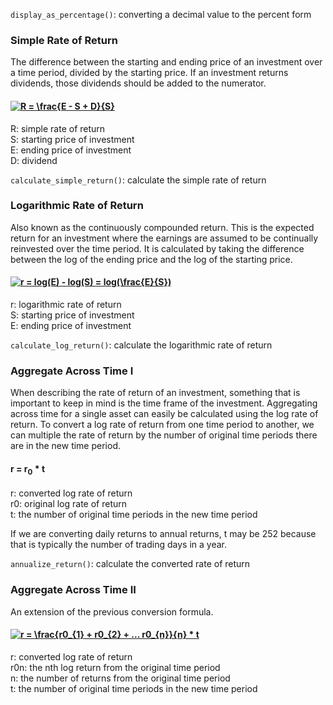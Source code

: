 `display_as_percentage()`: converting a decimal value to the percent form

### Simple Rate of Return
The difference between the starting and ending price of an investment over a time period, divided by the starting price.
If an investment returns dividends, those dividends should be added to the numerator.
#### <a href="https://www.codecogs.com/eqnedit.php?latex=R&space;=&space;\frac{E&space;-&space;S&space;&plus;&space;D}{S}" target="_blank"><img src="https://latex.codecogs.com/gif.latex?R&space;=&space;\frac{E&space;-&space;S&space;&plus;&space;D}{S}" title="R = \frac{E - S + D}{S}" /></a>
R: simple rate of return<br />
S: starting price of investment<br />
E: ending price of investment<br />
D: dividend<br />

`calculate_simple_return()`: calculate the simple rate of return
### Logarithmic Rate of Return
Also known as the continuously compounded return.
This is the expected return for an investment where the earnings are assumed to be continually reinvested over the time period.
It is calculated by taking the difference between the log of the ending price and the log of the starting price.
#### <a href="https://www.codecogs.com/eqnedit.php?latex=r&space;=&space;log(E)&space;-&space;log(S)&space;=&space;log(\frac{E}{S})" target="_blank"><img src="https://latex.codecogs.com/gif.latex?r&space;=&space;log(E)&space;-&space;log(S)&space;=&space;log(\frac{E}{S})" title="r = log(E) - log(S) = log(\frac{E}{S})" /></a>
r: logarithmic rate of return<br />
S: starting price of investment<br />
E: ending price of investment<br />

`calculate_log_return()`: calculate the logarithmic rate of return

### Aggregate Across Time I
When describing the rate of return of an investment, something that is important to keep in mind is the time frame of the investment.
Aggregating across time for a single asset can easily be calculated using the log rate of return.
To convert a log rate of return from one time period to another, we can multiple the rate of return by the number of original time periods there are in the new time period.
#### r = r<sub>0</sub> * t
r: converted log rate of return<br />
r0: original log rate of return<br />
t: the number of original time periods in the new time period<br />

If we are converting daily returns to annual returns, t may be 252 because that is typically the number of trading days in a year.

`annualize_return()`: calculate the converted rate of return

### Aggregate Across Time II
An extension of the previous conversion formula.
#### <a href="https://www.codecogs.com/eqnedit.php?latex=r&space;=&space;\frac{r0_{1}&space;&plus;&space;r0_{2}&space;&plus;&space;...&space;r0_{n}}{n}&space;*&space;t" target="_blank"><img src="https://latex.codecogs.com/gif.latex?r&space;=&space;\frac{r0_{1}&space;&plus;&space;r0_{2}&space;&plus;&space;...&space;r0_{n}}{n}&space;*&space;t" title="r = \frac{r0_{1} + r0_{2} + ... r0_{n}}{n} * t" /></a>
r: converted log rate of return<br />
r0n: the nth log return from the original time period<br />
n: the number of returns from the original time period<br />
t: the number of original time periods in the new time period


